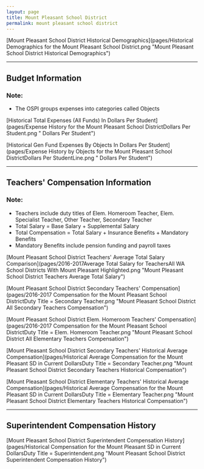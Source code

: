 ```yaml
---
layout: page
title: Mount Pleasant School District
permalink: mount pleasant school district
---
```



[Mount Pleasant School District Historical Demographics](pages/Historical Demographics for the Mount Pleasant School District.png "Mount Pleasant School District Historical Demographics")

___

## Budget Information
### Note:
- The OSPI groups expenses into categories called Objects

[Historical Total Expenses (All Funds) In Dollars Per Student](pages/Expense History for the Mount Pleasant School DistrictDollars Per Student.png " Dollars Per Student")

[Historical Gen Fund Expenses By Objects In Dollars Per Student](pages/Expense History by Objects for the Mount Pleasant School DistrictDollars Per StudentLine.png " Dollars Per Student")


___

## Teachers' Compensation Information
### Note:
- Teachers include duty titles of Elem. Homeroom Teacher, Elem. Specialist Teacher, Other Teacher, Secondary Teacher
- Total Salary = Base Salary + Supplemental Salary
- Total Compensation = Total Salary + Insurance Benefits + Mandatory Benefits
- Mandatory Benefits include pension funding and payroll taxes

[Mount Pleasant School District Teachers' Average Total Salary Comparison](pages/2016-2017Average Total Salary for TeachersAll WA School Districts With Mount Pleasant Highlighted.png "Mount Pleasant School District Teachers Average Total Salary")

[Mount Pleasant School District Secondary Teachers' Compensation](pages/2016-2017 Compensation for the Mount Pleasant School DistrictDuty Title = Secondary Teacher.png "Mount Pleasant School District All Secondary Teachers Compensation")

[Mount Pleasant School District Elem. Homeroom Teachers' Compensation](pages/2016-2017 Compensation for the Mount Pleasant School DistrictDuty Title = Elem. Homeroom Teacher.png "Mount Pleasant School District All Elementary Teachers Compensation")

[Mount Pleasant School District Secondary Teachers' Historical Average Compensation](pages/Historical Average Compensation for the Mount Pleasant SD in Current DollarsDuty Title = Secondary Teacher.png "Mount Pleasant School District Secondary Teachers Historical Compensation")

[Mount Pleasant School District Elementary Teachers' Historical Average Compensation](pages/Historical Average Compensation for the Mount Pleasant SD in Current DollarsDuty Title = Elementary Teacher.png "Mount Pleasant School District Elementary Teachers Historical Compensation")


___

## Superintendent Compensation History

[Mount Pleasant School District Superintendent Compensation History](pages/Historical Compensation for the Mount Pleasant SD in Current DollarsDuty Title = Superintendent.png "Mount Pleasant School District Superintendent Compensation History")

